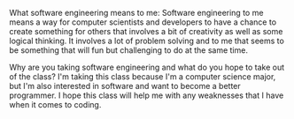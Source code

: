What software engineering means to me:
Software engineering to me means a way for computer scientists and developers to have a chance to create something for others
that involves a bit of creativity as well as some logical thinking. It involves a lot of problem solving and to me 
that seems to be something that will fun but challenging to do at the same time. 

Why are you taking software engineering and what do you hope to take out of the class?
I'm taking this class because I'm a computer science major, but I'm also interested 
in software and want to become a better programmer. 
I hope this class will help me with any weaknesses that I have when it comes to coding. 
